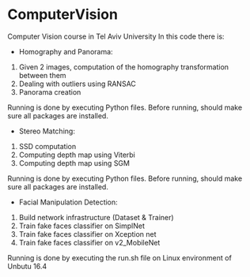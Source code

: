 # ComputerVision
Computer Vision course in Tel Aviv University In this code there is:
- Homography and Panorama:
1. Given 2 images, computation of the homography transformation between them
2. Dealing with outliers using RANSAC
3. Panorama creation

Running is done by executing Python files. Before running, should make sure all packages are installed.

- Stereo Matching:
1. SSD computation
2. Computing depth map using Viterbi
3. Computing depth map using SGM

Running is done by executing Python files. Before running, should make sure all packages are installed.

- Facial Manipulation Detection:
1. Build network infrastructure (Dataset & Trainer)
2. Train fake faces classifier on SimplNet
3. Train fake faces classifier on Xception net
4. Train fake faces classifier on v2_MobileNet

Running is done by executing the run.sh file on Linux environment of Unbutu 16.4
